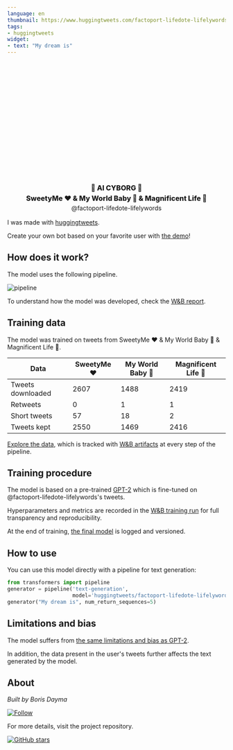 ```yaml
---
language: en
thumbnail: https://www.huggingtweets.com/factoport-lifedote-lifelywords/1629208035773/predictions.png
tags:
- huggingtweets
widget:
- text: "My dream is"
---
```


<div class="inline-flex flex-col" style="line-height: 1.5;">
    <div class="flex">
        <div
			style="display:inherit; margin-left: 4px; margin-right: 4px; width: 92px; height:92px; border-radius: 50%; background-size: cover; background-image: url(&#39;https://pbs.twimg.com/profile_images/1271838750209867776/AIzGDVfw_400x400.jpg&#39;)">
        </div>
        <div
            style="display:inherit; margin-left: 4px; margin-right: 4px; width: 92px; height:92px; border-radius: 50%; background-size: cover; background-image: url(&#39;https://pbs.twimg.com/profile_images/1272055508279664640/jgeplEoJ_400x400.jpg&#39;)">
        </div>
        <div
            style="display:inherit; margin-left: 4px; margin-right: 4px; width: 92px; height:92px; border-radius: 50%; background-size: cover; background-image: url(&#39;https://pbs.twimg.com/profile_images/1290232914135982080/1CpBaNOH_400x400.jpg&#39;)">
        </div>
    </div>
    <div style="text-align: center; margin-top: 3px; font-size: 16px; font-weight: 800">🤖 AI CYBORG 🤖</div>
    <div style="text-align: center; font-size: 16px; font-weight: 800">SweetyMe ❤️ & My World Baby 💖 & Magnificent Life 🦋</div>
    <div style="text-align: center; font-size: 14px;">@factoport-lifedote-lifelywords</div>
</div>

I was made with [huggingtweets](https://github.com/borisdayma/huggingtweets).

Create your own bot based on your favorite user with [the demo](https://colab.research.google.com/github/borisdayma/huggingtweets/blob/master/huggingtweets-demo.ipynb)!

## How does it work?

The model uses the following pipeline.

![pipeline](https://github.com/borisdayma/huggingtweets/blob/master/img/pipeline.png?raw=true)

To understand how the model was developed, check the [W&B report](https://wandb.ai/wandb/huggingtweets/reports/HuggingTweets-Train-a-Model-to-Generate-Tweets--VmlldzoxMTY5MjI).

## Training data

The model was trained on tweets from SweetyMe ❤️ & My World Baby 💖 & Magnificent Life 🦋.

| Data | SweetyMe ❤️ | My World Baby 💖 | Magnificent Life 🦋 |
| --- | --- | --- | --- |
| Tweets downloaded | 2607 | 1488 | 2419 |
| Retweets | 0 | 1 | 1 |
| Short tweets | 57 | 18 | 2 |
| Tweets kept | 2550 | 1469 | 2416 |

[Explore the data](https://wandb.ai/wandb/huggingtweets/runs/24g662kp/artifacts), which is tracked with [W&B artifacts](https://docs.wandb.com/artifacts) at every step of the pipeline.

## Training procedure

The model is based on a pre-trained [GPT-2](https://huggingface.co/gpt2) which is fine-tuned on @factoport-lifedote-lifelywords's tweets.

Hyperparameters and metrics are recorded in the [W&B training run](https://wandb.ai/wandb/huggingtweets/runs/1qsyqlji) for full transparency and reproducibility.

At the end of training, [the final model](https://wandb.ai/wandb/huggingtweets/runs/1qsyqlji/artifacts) is logged and versioned.

## How to use

You can use this model directly with a pipeline for text generation:

```python
from transformers import pipeline
generator = pipeline('text-generation',
                     model='huggingtweets/factoport-lifedote-lifelywords')
generator("My dream is", num_return_sequences=5)
```

## Limitations and bias

The model suffers from [the same limitations and bias as GPT-2](https://huggingface.co/gpt2#limitations-and-bias).

In addition, the data present in the user's tweets further affects the text generated by the model.

## About

*Built by Boris Dayma*

[![Follow](https://img.shields.io/twitter/follow/borisdayma?style=social)](https://twitter.com/intent/follow?screen_name=borisdayma)

For more details, visit the project repository.

[![GitHub stars](https://img.shields.io/github/stars/borisdayma/huggingtweets?style=social)](https://github.com/borisdayma/huggingtweets)
